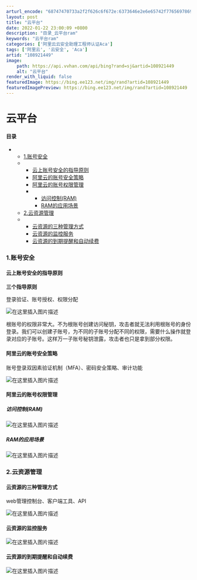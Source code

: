 ```yaml
---
arturl_encode: "68747470733a2f2f626c6f672e:6373646e2e6e65742f77656978696e5f34353636333930352f:61727469636c652f64657461696c732f313038393231343439"
layout: post
title: "云平台"
date: 2022-01-22 23:00:09 +0800
description: "目录_云平台ram"
keywords: "云平台ram"
categories: ['阿里云云安全助理工程师认证Aca']
tags: ['阿里云', '云安全', 'Aca']
artid: "108921449"
image:
    path: https://api.vvhan.com/api/bing?rand=sj&artid=108921449
    alt: "云平台"
render_with_liquid: false
featuredImage: https://bing.ee123.net/img/rand?artid=108921449
featuredImagePreview: https://bing.ee123.net/img/rand?artid=108921449
---
```


# 云平台

#### 目录

* + [1.账号安全](#1_1)
  + - [云上账号安全的指导原则](#_2)
    - [阿里云的账号安全策略](#_9)
    - [阿里云的账号权限管理](#_13)
    - * [访问控制(RAM)](#RAM_14)
      * [RAM的应用场景](#RAM_16)
  + [2.云资源管理](#2_21)
  + - [云资源的三种管理方式](#_22)
    - [云资源的监控服务](#_26)
    - [云资源的到期提醒和自动续费](#_28)

### 1.账号安全

#### 云上账号安全的指导原则

**三个指导原则**
  
登录验证、账号授权、权限分配
  
![在这里插入图片描述](https://i-blog.csdnimg.cn/blog_migrate/40fc0c0bab5d7ef50ef79fda6d841af5.png#pic_center)
  
根账号的权限非常大。不为根账号创建访问秘钥，攻击者就无法利用根账号的身份登录。我们可以创建子账号，为不同的子账号分配不同的权限，需要什么操作就登录对应的子账号。这样万一子账号秘钥泄露，攻击者也只是拿到部分权限。

#### 阿里云的账号安全策略

账号登录双因素验证机制（MFA）、密码安全策略、审计功能

![在这里插入图片描述](https://i-blog.csdnimg.cn/blog_migrate/734aff5934fb4ccd0502bc36860e214d.png#pic_center)

#### 阿里云的账号权限管理

##### 访问控制(RAM)

![在这里插入图片描述](https://i-blog.csdnimg.cn/blog_migrate/8f8ecae4ddf9fccfced7ec36e15a7c3c.png#pic_center)

##### RAM的应用场景

![在这里插入图片描述](https://i-blog.csdnimg.cn/blog_migrate/fd7dbb748093a0f1d0201562373415d7.png#pic_center)

### 2.云资源管理

#### 云资源的三种管理方式

web管理控制台、客户端工具、API
  
![在这里插入图片描述](https://i-blog.csdnimg.cn/blog_migrate/47d142c212c83c4f6ca65d9f01fbfbd8.png#pic_center)

#### 云资源的监控服务

![在这里插入图片描述](https://i-blog.csdnimg.cn/blog_migrate/d6678a0c9e401c51ca9e38e287c3523d.png#pic_center)

#### 云资源的到期提醒和自动续费

![在这里插入图片描述](https://i-blog.csdnimg.cn/blog_migrate/2a6cc1757ec0e5996bb6c7e8ea9839d7.png#pic_center)